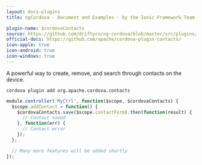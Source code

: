 ```yaml
---
layout: docs-plugins
title: ngCordova - Document and Examples - by the Ionic Framework Team

plugin-name: $cordovaContacts
source: https://github.com/driftyco/ng-cordova/blob/master/src/plugins/contacts.js
official-docs: https://github.com/apache/cordova-plugin-contacts/
icon-apple: true
icon-android: true
icon-windows: true
---
```


A powerful way to create, remove, and search through contacts on the device.

```
cordova plugin add org.apache.cordova.contacts
```

```javascript
module.controller('MyCtrl', function($scope, $cordovaContacts) {
  $scope.addContact = function() {
    $cordovaContacts.save($scope.contactForm).then(function(result) {
      // Contact saved
    }, function(err) {
      // Contact error
    });
  };

  // Many more features will be added shortly
});
```
